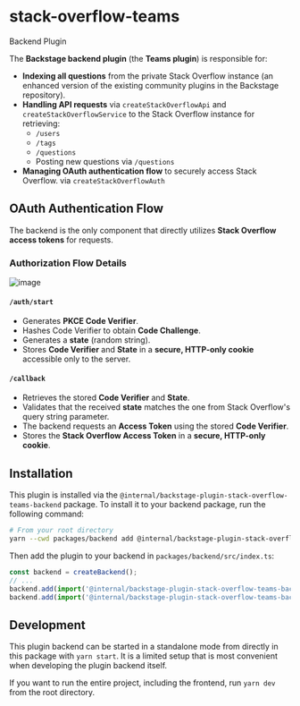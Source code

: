 # stack-overflow-teams

Backend Plugin

The **Backstage backend plugin** (the **Teams plugin**) is responsible for:  

- **Indexing all questions** from the private Stack Overflow instance (an enhanced version of the existing community plugins in the Backstage repository).  
- **Handling API requests** via ``createStackOverflowApi`` and ``createStackOverflowService`` to the Stack Overflow instance for retrieving:
  - `/users`
  - `/tags`
  - `/questions`
  - Posting new questions via `/questions`
- **Managing OAuth authentication flow** to securely access Stack Overflow.  via ``createStackOverflowAuth``

## OAuth Authentication Flow  

The backend is the only component that directly utilizes **Stack Overflow access tokens** for requests.

### **Authorization Flow Details**

![image](https://github.com/user-attachments/assets/1a7df089-c3c6-49a4-8761-38479e89214a)

#### **`/auth/start`**  
- Generates **PKCE Code Verifier**.  
- Hashes Code Verifier to obtain **Code Challenge**.  
- Generates a **state** (random string).  
- Stores **Code Verifier** and **State** in a **secure, HTTP-only cookie** accessible only to the server.  

#### **`/callback`**  
- Retrieves the stored **Code Verifier** and **State**.  
- Validates that the received **state** matches the one from Stack Overflow's query string parameter.  
- The backend requests an **Access Token** using the stored **Code Verifier**.  
- Stores the **Stack Overflow Access Token** in a **secure, HTTP-only cookie**.  


## Installation

This plugin is installed via the `@internal/backstage-plugin-stack-overflow-teams-backend` package. To install it to your backend package, run the following command:

```bash
# From your root directory
yarn --cwd packages/backend add @internal/backstage-plugin-stack-overflow-teams-backend
```

Then add the plugin to your backend in `packages/backend/src/index.ts`:

```ts
const backend = createBackend();
// ...
backend.add(import('@internal/backstage-plugin-stack-overflow-teams-backend'));
backend.add(import('@internal/backstage-plugin-stack-overflow-teams-backend/services/search'));
```

## Development

This plugin backend can be started in a standalone mode from directly in this
package with `yarn start`. It is a limited setup that is most convenient when
developing the plugin backend itself.

If you want to run the entire project, including the frontend, run `yarn dev` from the root directory.

